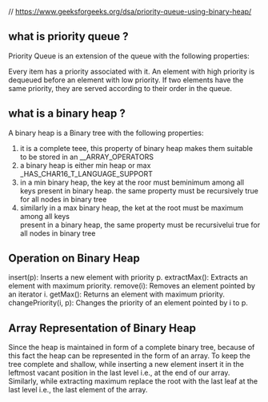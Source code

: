 // https://www.geeksforgeeks.org/dsa/priority-queue-using-binary-heap/

## what is priority queue ?

Priority Queue is an extension of the queue with the following properties:  

Every item has a priority associated with it.
An element with high priority is dequeued before an element with low priority.
If two elements have the same priority, they are served according to their order in the queue.


## what is a binary heap ?

A binary heap is a Binary tree with the following properties: 

1. it is a complete teee, this property of binary heap makes them suitable to be stored in an __ARRAY_OPERATORS
2. a binary heap is either min heap or max _HAS_CHAR16_T_LANGUAGE_SUPPORT
3. in a min binary heap,  the key at the roor must beminimum among all keys present in binary heap. the same 
    property must be recursively true for all nodes in binary tree 
4. similarly in a max binary heap, the ket at the root must be maximum among all keys   
    present in a binary heap, the same property must be recursivelui true for all nodes in binary tree 


## Operation on Binary Heap 

insert(p): Inserts a new element with priority p.
extractMax(): Extracts an element with maximum priority.
remove(i): Removes an element pointed by an iterator i.
getMax(): Returns an element with maximum priority.
changePriority(i, p): Changes the priority of an element pointed by i to p.



## Array Representation of Binary Heap

Since the heap is maintained in form of a complete binary tree, because of this fact the heap can be represented 
in the form of an array. To keep the tree complete and shallow, while inserting a new element insert it in the leftmost 
vacant position in the last level i.e., at the end of our array. Similarly, while 
extracting maximum replace the root with the last leaf at the last level 
i.e., the last element of the array. 


